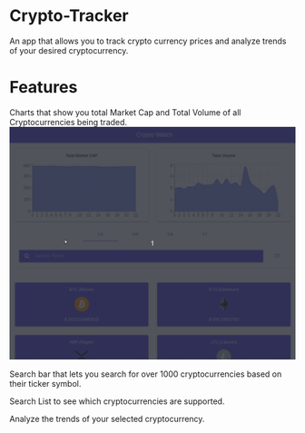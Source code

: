 # Crypto-Tracker
An app that allows you to track crypto currency prices and analyze trends of your desired cryptocurrency.

# Features

Charts that show you total Market Cap and Total Volume of all Cryptocurrencies being traded.
![](cryptoCharts.gif)

Search bar that lets you search for over 1000 cryptocurrencies based on their ticker symbol.


Search List to see which cryptocurrencies are supported.


Analyze the trends of your selected cryptocurrency.
